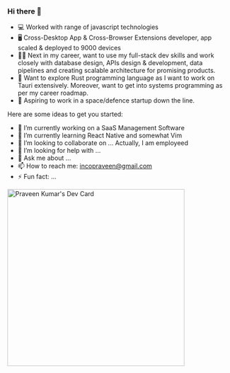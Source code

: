 ### Hi there 👋

* 💻 Worked with range of javascript technologies
* 🖥️ Cross-Desktop App & Cross-Browser Extensions developer, app scaled & deployed to 9000 devices
* 👨‍💻 Next in my career, want to use my full-stack dev skills and work closely with database design, APIs design & development, data pipelines and creating scalable architecture for promising products.
* 🧭 Want to explore Rust programming language as I want to work on Tauri extensively. Moreover, want to get into systems programming as per my career roadmap.
* 🔭 Aspiring to work in a space/defence startup down the line.

Here are some ideas to get you started:

- 🔭 I’m currently working on a SaaS Management Software
- 🌱 I’m currently learning React Native and somewhat Vim 
- 👯 I’m looking to collaborate on ... Actually, I am employeed
- 🤔 I’m looking for help with ...
- 💬 Ask me about ...
- 📫 How to reach me: incopraveen@gmail.com
- ⚡ Fun fact: ...

<a href="https://app.daily.dev/praveenbharatsagar"><img src="https://api.daily.dev/devcards/0c2ffc9bb8fe4789af8a9156ed9d6316.png?r=14n" width="400" alt="Praveen Kumar's Dev Card"/></a>
